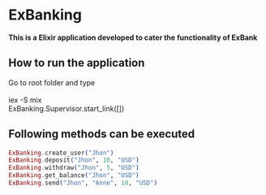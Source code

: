 # ExBanking

**This is a Elixir application developed to cater the functionality of ExBank**

## How to run the application

Go to root folder and type <br /> <br />
iex -S mix <br />
ExBanking.Supervisor.start_link([])

## Following methods can be executed
```elixir
ExBanking.create_user("Jhon")
ExBanking.deposit("Jhon", 10, "USD")
ExBanking.withdraw("Jhon", 5, "USD")
ExBanking.get_balance("Jhon", "USD")
ExBanking.send("Jhon", "Anne", 10, "USD")
```
